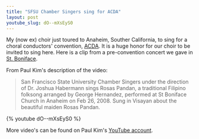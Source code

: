 ```yaml
---
title: "SFSU Chamber Singers sing for ACDA"
layout: post
youtube_slug: dO--mXsEyS0
---
```


My (now ex) choir just toured to Anaheim, Souther California, to sing for a choral conductors' convention, <a href="http://www.acdaonline.org/">ACDA</a>. It is a huge honor for our choir to be invited to sing here. Here is a clip from a pre-convention concert we gave in <a href="http://www.rc.net/orange/stboniface/">St. Boniface</a>.

From Paul Kim's description of the video:

> San Francisco State University Chamber Singers under the direction of Dr.
> Joshua Habermann sings Rosas Pandan, a traditional Filipino folksong arranged
> by George Hernandez, performed at St Boniface Church in Anaheim on Feb 26,
> 2008. Sung in Visayan about the beautiful maiden Rosas Pandan.

{% youtube dO--mXsEyS0 %}

More video's can be found on Paul Kim's <a href="http://www.youtube.com/user/VideoBuck">YouTube account</a>.
